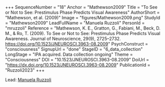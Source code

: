 +++
SequenceNumber = "18"
Anchor = "Mathewson2009"
Title = "To See or Not to See: Prestimulus Phase Predicts Visual Awareness"
AuthorShort = "Mathewson, et al. (2009)"
Image = "figures/Mathewson2009.png"
StudyId = "Mathewson2009"
LeadFullName = "Manuela Ruzzoli"
PersonId = "mruzzoli"
Reference = "Mathewson, K. E., Gratton, G., Fabiani, M., Beck, D. M., & Ro, T. (2009). To See or Not to See: Prestimulus Phase Predicts Visual Awareness. Journal of Neuroscience, 29(9), 2725–2732. https://doi.org/10.1523/JNEUROSCI.3963-08.2009"
PsychConstruct = "consciousness"
SignupUrl = "done"
StageID = "6_data_collection"
LongStage = "IPA acquired. Data collection ongoing"
Theme = "Consciousness"
DOI = "10.1523/JNEUROSCI.3963-08.2009"
DoiUrl = "https://dx.doi.org/10.1523/JNEUROSCI.3963-08.2009"
PublicationId = "Ruzzoli2023"
+++

Lead: [Manuela Ruzzoli](/people/#mruzzoli)